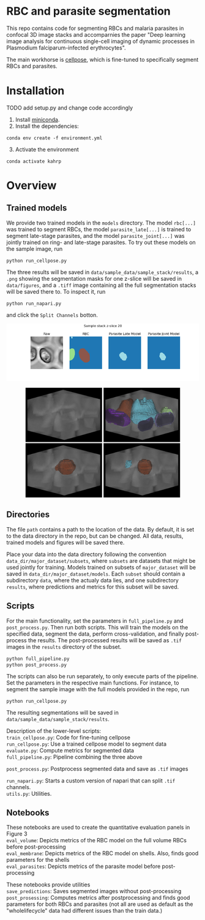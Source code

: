 # RBC and parasite segmentation
This repo contains code for segmenting RBCs and malaria parasites in confocal 3D
image stacks and accomparnies the paper "Deep learning image analysis for continuous single-cell imaging of dynamic
processes in Plasmodium falciparum-infected erythrocytes".

The main workhorse is [cellpose](https://www.cellpose.org/), which is fine-tuned to specifically segment RBCs and parasites.


# Installation
TODO add setup.py and change code accordingly
1. Install [miniconda](https://docs.conda.io/en/latest/miniconda.html).
2. Install the dependencies:
```
conda env create -f environment.yml
```
3. Activate the environment
```
conda activate kahrp
```

# Overview

## Trained models
We provide two trained models in the `models` directory. The model `rbc[...]` was trained to segment RBCs, the model 
`parasite_late[...]` is trained to segment late-stage parasites, and the model `parasite_joint[...]` was jointly trained
on ring- and late-stage parasites. To try out these models on the sample image,
run
```
python run_cellpose.py
```
The three results will be saved in `data/sample_data/sample_stack/results`, a `.png` showing the segmentation masks for 
one z-slice will be saved in `data/figures`, and a `.tiff` image containing all the full segmentation stacks will be saved
there to. To inspect it, run

```
python run_napari.py
```
and click the `Split Channels` botton.

<img src="data/figures/sample_stack_z_slice_20_preds.png" alt="z-slice of segmentations" width="700"/>


<p align="center">
  <img src="data/figures/sample_stack_raw.png" alt="Raw" width="200"/>
  <img src="data/figures/sample_stack_rbc_seg.png" alt="RBC" width="200"/>
  <img src="data/figures/sample_stack_parasite_late_seg.png" alt="Parasite late" width="200"/>
  <img src="data/figures/sample_stack_parasite_joint_seg.png" alt="Parasite joint" width="200"/>
</p>

## Directories
The file `path` contains a path to the location of the data. By default, it is set
to the data directory in the repo, but can be changed. All data, results, trained 
models and figures will be saved there.

Place your data into the data directory following the convention 
`data_dir/major_dataset/subsets`, where `subsets` are datasets that might be used 
jointly for training. Models trained on subsets of `major_dataset` will be saved in 
`data_dir/major_dataset/models`. Each `subset` should contain a subdirectory `data`,
where the actualy data lies, and one subdirectory `results`, where predictions and metrics
for this subset will be saved.

## Scripts
For the main functionality, set the parameters in `full_pipeline.py` and `post_process.py`. Then run both scripts. This
will train the models on the specified data, segment the data, perform cross-validation, and finally post-process the 
results. The post-processed results will be saved as `.tif` images in the `results` directory of the subset.

```
python full_pipeline.py
python post_process.py
```

The scripts can also be run separately, to only execute parts of the pipeline. Set the parameters in the respective main 
functions. For instance, to segment the sample image with the full models provided in the repo, run

```
python run_cellpose.py
```
The resulting segmentations will be saved in `data/sample_data/sample_stack/results`.

Description of the lower-level scripts:  
`train_cellpose.py`: Code for fine-tuning cellpose  
`run_cellpose.py`: Use a trained cellpose model to segment data  
`evaluate.py`: Compute metrics for segmented data  
`full_pipeline.py`: Pipeline combining the three above

`post_process.py`: Postprocess segmented data and save as `.tif` images

`run_napari.py`: Starts a custom version of napari that can split `.tif` channels.  
`utils.py`: Utilities.




## Notebooks
These notebooks are used to create the quantitative evaluation panels in Figure 3  
`eval_volume`: Depicts metrics of the RBC model on the full volume RBCs before post-processing  
`eval_membrane`: Depicts metrics of the RBC model on shells. Also, finds good parameters for 
the shells  
`eval_parasites`: Depicts metrics of the parasite model before post-processing  

These notebooks provide utilities  
`save_predictions`: Saves segmented images without post-processing
`post_prosessing`: Computes metrics after postprocessing and finds good parameters for both RBCs 
and parasites (not all are used as default as the "wholelifecycle" data had different issues than the
train data.)
